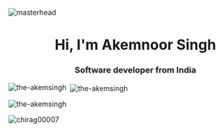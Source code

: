 ![masterhead](https://images.squarespace-cdn.com/content/v1/5769fc401b631bab1addb2ab/1541580611624-TE64QGKRJG8SWAIUS7NS/coding-freak.gif)
<h1 align="center">Hi, I'm Akemnoor Singh</h1>
<h3 align="center">Software developer from India</h3>



<!--
**the-akemsingh/the-akemsingh** is a ✨ _special_ ✨ repository because its `README.md` (this file) appears on your GitHub profile.

Here are some ideas to get you started:

- 🔭 I’m currently a college student 
- 🌱 I’m currently learning **Full stack development and Solidity Development**
- 👯 I’m looking for ** internship || Full time role || Freelance work **
- 📫 How to reach me: **singhakem03@gmail.com**
- ⚡ Fun fact: **The fears you don't face become your limit**

# Technologies I Know

! (https://img.shields.io/badge/C%2B%2B-00599C?style=for-the-badge&logo=c%2B%2B&logoColor=white)
![TypeScript](https://img.shields.io/badge/TypeScript-007ACC?style=for-the-badge&logo=typescript&logoColor=white)
![JavaScript](https://img.shields.io/badge/JavaScript-F7DF1E?style=for-the-badge&logo=javascript&logoColor=black)
![React](https://img.shields.io/badge/React-61DAFB?style=for-the-badge&logo=react&logoColor=black)
![Next.js](https://img.shields.io/badge/Next.js-000000?style=for-the-badge&logo=nextdotjs&logoColor=white)
![Express](https://img.shields.io/badge/Express.js-000000?style=for-the-badge&logo=express&logoColor=white)
![MongoDB](https://img.shields.io/badge/MongoDB-47A248?style=for-the-badge&logo=mongodb&logoColor=white)
![PostgreSQL](https://img.shields.io/badge/PostgreSQL-336791?style=for-the-badge&logo=postgresql&logoColor=white)
![MySQL](https://img.shields.io/badge/MySQL-4479A1?style=for-the-badge&logo=mysql&logoColor=white)
![Prisma](https://img.shields.io/badge/Prisma-2D3748?style=for-the-badge&logo=prisma&logoColor=white)
![Node.js](https://img.shields.io/badge/Node.js-339933?style=for-the-badge&logo=nodedotjs&logoColor=white)
![Cloudflare Workers](https://img.shields.io/badge/Cloudflare_Workers-F38020?style=for-the-badge&logo=cloudflare&logoColor=white)
![Hono](https://img.shields.io/badge/Hono-282C34?style=for-the-badge&logo=hono&logoColor=white)
![Recoil](https://img.shields.io/badge/Recoil-007ACC?style=for-the-badge&logo=Recoil&logoColor=white)
![Turborepo](https://img.shields.io/badge/Turborepo-3178C6?style=for-the-badge&logo=turborepo&logoColor=white)

-->
<p><img align="left" src="https://github-readme-stats.vercel.app/api/top-langs?username=the-akemsingh&show_icons=true&locale=en&layout=compact" alt="the-akemsingh" /></p>

<p>&nbsp;<img align="center" src="https://github-readme-stats.vercel.app/api?username=the-akemsingh&show_icons=true&locale=en" alt="the-akemsingh" /></p>
<p><img align="center" src="https://github-readme-streak-stats.herokuapp.com/?user=the-akemsingh&" alt="the-akemsingh" /></p>

<p align="left"> <img src="https://komarev.com/ghpvc/?username=chirag00007&label=Profile%20views&color=0e75b6&style=flat" alt="chirag00007" /> </p>

